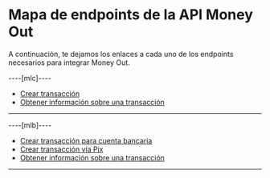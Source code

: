 # Mapa de endpoints de la API Money Out

A continuación, te dejamos los enlaces a cada uno de los endpoints necesarios para integrar Money Out.


----[mlc]----
* [Crear transacción](/developers/es/reference/money-out/bank-transfer-mlc/post)
* [Obtener información sobre una transacción](/developers/es/reference/money-out/get-transaction/get)
------------ 

----[mlb]----
* [Crear transacción para cuenta bancaria](/developers/es/reference/money-out/bank-transfer-mlb/post)
* [Crear transacción vía Pix](/developers/es/reference/money-out/pix-transfer/post)
* [Obtener información sobre una transacción](/developers/es/reference/money-out/get-transaction/get)
------------ 